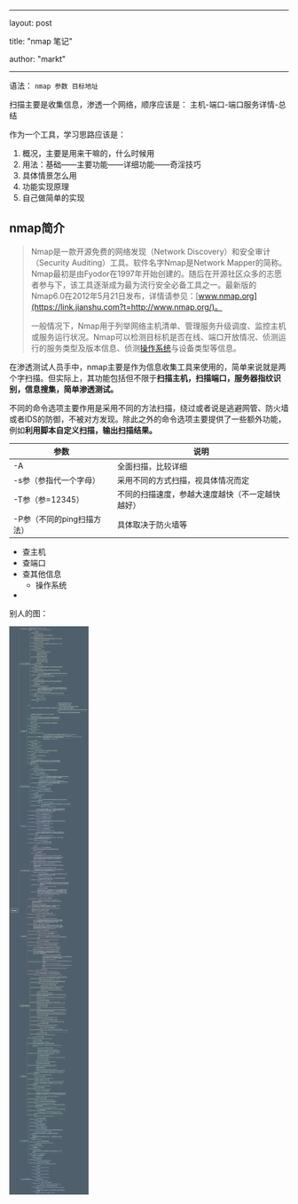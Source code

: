 ﻿---

layout: post

title: "nmap 笔记"

author: "markt"

---

语法： `nmap 参数 目标地址`

扫描主要是收集信息，渗透一个网络，顺序应该是： 主机-端口-端口服务详情-总结

作为一个工具，学习思路应该是：

1. 概况，主要是用来干嘛的，什么时候用
2. 用法：基础——主要功能——详细功能——奇淫技巧
3. 具体情景怎么用
4. 功能实现原理
5. 自己做简单的实现

## nmap简介

> Nmap是一款开源免费的网络发现（Network Discovery）和安全审计（Security Auditing）工具。软件名字Nmap是Network Mapper的简称。Nmap最初是由Fyodor在1997年开始创建的。随后在开源社区众多的志愿者参与下，该工具逐渐成为最为流行安全必备工具之一。最新版的Nmap6.0在2012年5月21日发布，详情请参见：[www.nmap.org](https://link.jianshu.com?t=http://www.nmap.org/)。
>
> 一般情况下，Nmap用于列举网络主机清单、管理服务升级调度、监控主机或服务运行状况。Nmap可以检测目标机是否在线、端口开放情况、侦测运行的服务类型及版本信息、侦测[操作系统](https://link.jianshu.com?t=http://lib.csdn.net/base/operatingsystem)与设备类型等信息。

在渗透测试人员手中，nmap主要是作为信息收集工具来使用的，简单来说就是两个字扫描。但实际上，其功能包括但不限于**扫描主机，扫描端口，服务器指纹识别，信息搜集，简单渗透测试。**

不同的命令选项主要作用是采用不同的方法扫描，绕过或者说是逃避网管、防火墙或者IDS的防御，不被对方发现。除此之外的命令选项主要提供了一些额外功能，例如**利用脚本自定义扫描，输出扫描结果。**



| 参数                       | 说明                                             |
| -------------------------- | ------------------------------------------------ |
| -A                         | 全面扫描，比较详细                               |
| -s参（参指代一个字母）     | 采用不同的方式扫描，视具体情况而定               |
| -T参（参=12345）           | 不同的扫描速度，参越大速度越快（不一定越快越好） |
| -P参（不同的ping扫描方法） | 具体取决于防火墙等                               |



- 查主机
- 查端口
- 查其他信息
  - 操作系统
- 

别人的图：

![](nmap.jpg)
